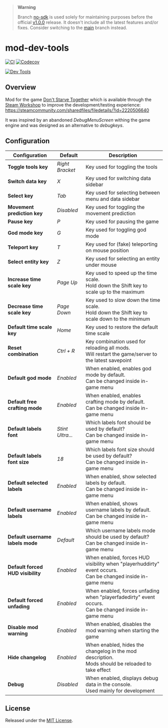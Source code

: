 > **Warning**
>
> Branch [no-sdk] is used solely for maintaining purposes before the official
> [v1.0.0] release. It doesn't include all the latest features and/or fixes.
> Consider switching to the [main] branch instead.

# mod-dev-tools

[![CI]](https://github.com/dstmodders/mod-dev-tools/actions/workflows/ci.yml)
[![Codecov]](https://codecov.io/gh/dstmodders/mod-dev-tools)

[![Dev Tools]](https://steamcommunity.com/sharedfiles/filedetails/?id=2220506640)

## Overview

Mod for the game [Don't Starve Together] which is available through the [Steam
Workshop] to improve the development/testing experience:
https://steamcommunity.com/sharedfiles/filedetails/?id=2220506640

It was inspired by an abandoned _DebugMenuScreen_ withing the game engine and
was designed as an alternative to _debugkeys_.

## Configuration

| Configuration                     | Default          | Description                                                                                                     |
| --------------------------------- | ---------------- | --------------------------------------------------------------------------------------------------------------- |
| **Toggle tools key**              | _Right Bracket_  | Key used for toggling the tools                                                                                 |
| **Switch data key**               | _X_              | Key used for switching data sidebar                                                                             |
| **Select key**                    | _Tab_            | Key used for selecting between menu and data sidebar                                                            |
| **Movement prediction key**       | _Disabled_       | Key used for toggling the movement prediction                                                                   |
| **Pause key**                     | _P_              | Key used for pausing the game                                                                                   |
| **God mode key**                  | _G_              | Key used for toggling god mode                                                                                  |
| **Teleport key**                  | _T_              | Key used for (fake) teleporting on mouse position                                                               |
| **Select entity key**             | _Z_              | Key used for selecting an entity under mouse                                                                    |
| **Increase time scale key**       | _Page Up_        | Key used to speed up the time scale.<br />Hold down the Shift key to scale up to the maximum                    |
| **Decrease time scale key**       | _Page Down_      | Key used to slow down the time scale.<br />Hold down the Shift key to scale down to the minimum                 |
| **Default time scale key**        | _Home_           | Key used to restore the default time scale                                                                      |
| **Reset combination**             | _Ctrl + R_       | Key combination used for reloading all mods.<br />Will restart the game/server to the latest savepoint          |
| **Default god mode**              | _Enabled_        | When enabled, enables god mode by default.<br />Can be changed inside in-game menu                              |
| **Default free crafting mode**    | _Enabled_        | When enabled, enables crafting mode by default.<br />Can be changed inside in-game menu                         |
| **Default labels font**           | _Stint Ultra..._ | Which labels font should be used by default?<br />Can be changed inside in-game menu                            |
| **Default labels font size**      | _18_             | Which labels font size should be used by default?<br />Can be changed inside in-game menu                       |
| **Default selected labels**       | _Enabled_        | When enabled, show selected labels by default.<br />Can be changed inside in-game menu                          |
| **Default username labels**       | _Enabled_        | When enabled, shows username labels by default.<br />Can be changed inside in-game menu                         |
| **Default username labels mode**  | _Default_        | Which username labels mode should be used by default?<br />Can be changed inside in-game menu                   |
| **Default forced HUD visibility** | _Enabled_        | When enabled, forces HUD visibility when "playerhuddirty" event occurs.<br />Can be changed inside in-game menu |
| **Default forced unfading**       | _Enabled_        | When enabled, forces unfading when "playerfadedirty" event occurs.<br />Can be changed inside in-game menu      |
| **Disable mod warning**           | _Enabled_        | When enabled, disables the mod warning when starting the game                                                   |
| **Hide changelog**                | _Enabled_        | When enabled, hides the changelog in the mod description.<br />Mods should be reloaded to take effect           |
| **Debug**                         | _Disabled_       | When enabled, displays debug data in the console.<br />Used mainly for development                              |

## License

Released under the [MIT License](https://opensource.org/licenses/MIT).

[ci]: https://img.shields.io/github/actions/workflow/status/dstmodders/mod-dev-tools/ci.yml?branch=no-sdk&label=ci&logo=github
[codecov]: https://img.shields.io/codecov/c/github/dstmodders/mod-dev-tools?logo=codecov&token=i1KIj2t9iH
[dev tools]: ./preview.png
[don't starve together]: https://www.klei.com/games/dont-starve-together
[ldoc]: https://stevedonovan.github.io/ldoc/
[main]: https://github.com/dstmodders/mod-dev-tools
[no-sdk]: https://github.com/dstmodders/mod-dev-tools/tree/no-sdk
[steam workshop]: https://steamcommunity.com/sharedfiles/filedetails/?id=2220506640
[trello]: https://trello.com/
[v1.0.0]: https://github.com/dstmodders/mod-dev-tools/releases/tag/v1.0.0
